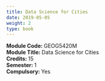 ```yaml
---
title: Data Science for Cities
date: 2019-05-05
weight: 2
type: book
---
```


<b> Module Code: </b> GEOG5420M <br>
<b> Module Title: </b> Data Science for Cities <br>
<b> Credits: </b> 15 <br> 
<b> Semester: </b> 1 <br> 
<b> Compulsory: </b> Yes <br>
